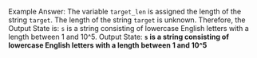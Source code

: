 Example Answer:
The variable `target_len` is assigned the length of the string `target`. The length of the string `target` is unknown. Therefore, the Output State is: `s` is a string consisting of lowercase English letters with a length between 1 and 10^5.
Output State: **`s` is a string consisting of lowercase English letters with a length between 1 and 10^5**